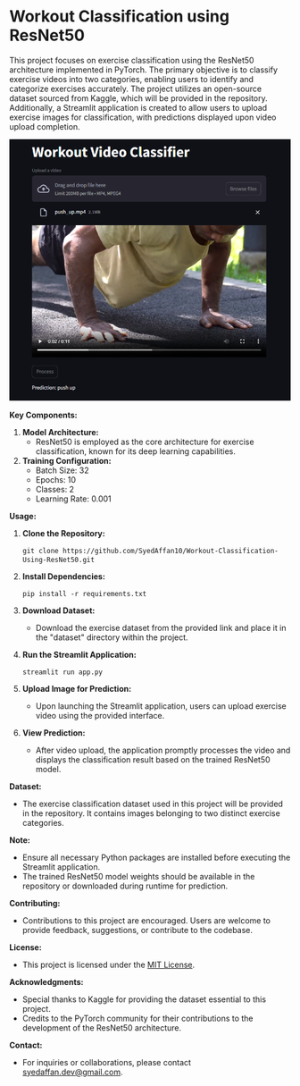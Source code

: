 # Workout Classification using ResNet50

This project focuses on exercise classification using the ResNet50 architecture implemented in PyTorch. The primary objective is to classify exercise videos into two categories, enabling users to identify and categorize exercises accurately. The project utilizes an open-source dataset sourced from Kaggle, which will be provided in the repository. Additionally, a Streamlit application is created to allow users to upload exercise images for classification, with predictions displayed upon video upload completion.

![Project Demo](https://github.com/SyedAffan10/Workout-Classification-Using-ResNet50/blob/main/Demo_Image.PNG)


**Key Components:**
1. **Model Architecture:**  
   - ResNet50 is employed as the core architecture for exercise classification, known for its deep learning capabilities.
2. **Training Configuration:**  
   - Batch Size: 32  
   - Epochs: 10  
   - Classes: 2  
   - Learning Rate: 0.001  

**Usage:**
1. **Clone the Repository:**
   ```
   git clone https://github.com/SyedAffan10/Workout-Classification-Using-ResNet50.git
   ```

2. **Install Dependencies:**
   ```
   pip install -r requirements.txt
   ```

3. **Download Dataset:**
   - Download the exercise dataset from the provided link and place it in the "dataset" directory within the project.

4. **Run the Streamlit Application:**
   ```
   streamlit run app.py
   ```

5. **Upload Image for Prediction:**
   - Upon launching the Streamlit application, users can upload exercise video using the provided interface.

6. **View Prediction:**
   - After video upload, the application promptly processes the video and displays the classification result based on the trained ResNet50 model.

**Dataset:**
- The exercise classification dataset used in this project will be provided in the repository. It contains images belonging to two distinct exercise categories.

**Note:**
- Ensure all necessary Python packages are installed before executing the Streamlit application.
- The trained ResNet50 model weights should be available in the repository or downloaded during runtime for prediction.

**Contributing:**
- Contributions to this project are encouraged. Users are welcome to provide feedback, suggestions, or contribute to the codebase.

**License:**
- This project is licensed under the [MIT License](LICENSE).

**Acknowledgments:**
- Special thanks to Kaggle for providing the dataset essential to this project.
- Credits to the PyTorch community for their contributions to the development of the ResNet50 architecture.

**Contact:**
- For inquiries or collaborations, please contact [syedaffan.dev@gmail.com](mailto:syedaffan.dev@gmail.com).
